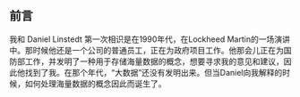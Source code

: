 ## 前言

我和 Daniel Linstedt 第一次相识是在1990年代，在Lockheed Martin的一场演讲中。那时候他还是一个公司的普通员工，正在为政府项目工作。他那会儿正在为国防部工作，并发明了一种用于存储海量数据的概念，想要寻求我的意见和建议，因此他找到了我。在那个年代，“大数据”还没有发明出来。但当Daniel向我解释的时候，如何处理海量数据的概念因此而诞生了。


